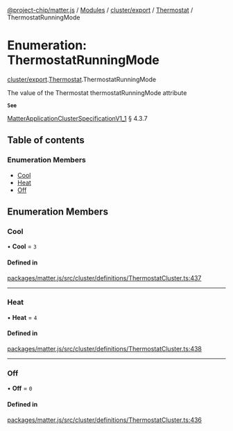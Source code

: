 [@project-chip/matter.js](../README.md) / [Modules](../modules.md) / [cluster/export](../modules/cluster_export.md) / [Thermostat](../modules/cluster_export.Thermostat.md) / ThermostatRunningMode

# Enumeration: ThermostatRunningMode

[cluster/export](../modules/cluster_export.md).[Thermostat](../modules/cluster_export.Thermostat.md).ThermostatRunningMode

The value of the Thermostat thermostatRunningMode attribute

**`See`**

[MatterApplicationClusterSpecificationV1_1](../interfaces/spec_export.MatterApplicationClusterSpecificationV1_1.md) § 4.3.7

## Table of contents

### Enumeration Members

- [Cool](cluster_export.Thermostat.ThermostatRunningMode.md#cool)
- [Heat](cluster_export.Thermostat.ThermostatRunningMode.md#heat)
- [Off](cluster_export.Thermostat.ThermostatRunningMode.md#off)

## Enumeration Members

### Cool

• **Cool** = ``3``

#### Defined in

[packages/matter.js/src/cluster/definitions/ThermostatCluster.ts:437](https://github.com/project-chip/matter.js/blob/ac2c2688/packages/matter.js/src/cluster/definitions/ThermostatCluster.ts#L437)

___

### Heat

• **Heat** = ``4``

#### Defined in

[packages/matter.js/src/cluster/definitions/ThermostatCluster.ts:438](https://github.com/project-chip/matter.js/blob/ac2c2688/packages/matter.js/src/cluster/definitions/ThermostatCluster.ts#L438)

___

### Off

• **Off** = ``0``

#### Defined in

[packages/matter.js/src/cluster/definitions/ThermostatCluster.ts:436](https://github.com/project-chip/matter.js/blob/ac2c2688/packages/matter.js/src/cluster/definitions/ThermostatCluster.ts#L436)
